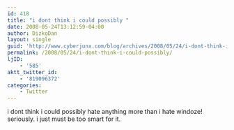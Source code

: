 ```yaml
---
id: 418
title: "i dont think i could possibly "
date: 2008-05-24T13:12:59-04:00
author: DizkoDan
layout: single
guid: 'http://www.cyberjunx.com/blog/archives/2008/05/24/i-dont-think-i-could-possibly/'
permalink: /2008/05/24/i-dont-think-i-could-possibly/
ljID:
    - '585'
aktt_twitter_id:
    - '819096372'
categories:
    - Twitter
---
```


i dont think i could possibly hate anything more than i hate windoze! seriously. i just must be too smart for it.